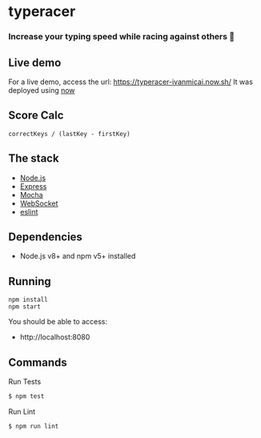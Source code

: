 # typeracer
### Increase your typing speed while racing against others :car:

## Live demo

For a live demo, access the url: https://typeracer-ivanmicai.now.sh/
It was deployed using [now](https://zeit.co/now)

## Score Calc
`correctKeys / (lastKey - firstKey)` 

## The stack

- [Node.js](https://nodejs.org/en/)
- [Express](https://expressjs.com/)
- [Mocha](https://mochajs.org/)
- [WebSocket](https://github.com/websockets/ws)
- [eslint](https://eslint.org/)

## Dependencies

- Node.js v8+ and npm v5+ installed

## Running
```
npm install
npm start
```

You should be able to access:
- http://localhost:8080

## Commands

Run Tests
```bash
$ npm test
```

Run Lint
```bash
$ npm run lint
```